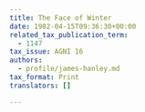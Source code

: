 ```yaml
---
title: The Face of Winter
date: 1982-04-15T09:36:30+00:00
related_tax_publication_term:
  - 1147
tax_issue: AGNI 16
authors:
  - profile/james-hanley.md
tax_format: Print
translators: []

---
```


